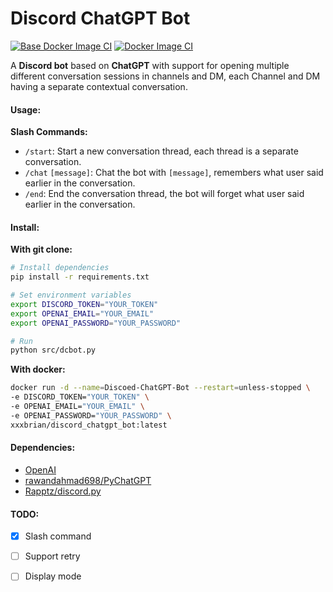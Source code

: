 # Discord ChatGPT Bot

[![Base Docker Image CI](https://github.com/xxxbrian/Discord-ChatGPT-Bot/actions/workflows/base-image.yml/badge.svg)](https://github.com/xxxbrian/Discord-ChatGPT-Bot/actions/workflows/base-image.yml) [![Docker Image CI](https://github.com/xxxbrian/Discord-ChatGPT-Bot/actions/workflows/docker-image.yml/badge.svg)](https://github.com/xxxbrian/Discord-ChatGPT-Bot/actions/workflows/docker-image.yml)

A **Discord bot** based on **ChatGPT** with support for opening multiple different conversation sessions in channels and DM, each Channel and DM having a separate contextual conversation.



#### Usage:

**Slash Commands:**

- `/start`: Start a new conversation thread, each thread is a separate conversation.
- `/chat` `[message]`: Chat the bot with `[message]`, remembers what user said earlier in the conversation.
- `/end`: End the conversation thread, the bot will forget what user said earlier in the conversation.



#### Install:

**With git clone:**

```bash
# Install dependencies
pip install -r requirements.txt

# Set environment variables
export DISCORD_TOKEN="YOUR_TOKEN"
export OPENAI_EMAIL="YOUR_EMAIL"
export OPENAI_PASSWORD="YOUR_PASSWORD"

# Run
python src/dcbot.py
```

**With docker:**

```bash
docker run -d --name=Discoed-ChatGPT-Bot --restart=unless-stopped \
-e DISCORD_TOKEN="YOUR_TOKEN" \
-e OPENAI_EMAIL="YOUR_EMAIL" \
-e OPENAI_PASSWORD="YOUR_PASSWORD" \
xxxbrian/discord_chatgpt_bot:latest
```



#### Dependencies:

- [OpenAI](https://chat.openai.com/)
- [rawandahmad698/PyChatGPT](https://github.com/rawandahmad698/PyChatGPT)
- [Rapptz/discord.py](https://github.com/Rapptz/discord.py)



#### TODO:

- [x] Slash command
- [ ] Support retry
- [ ] Display mode

